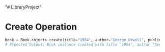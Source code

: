 "# LibraryProject" 
# Create Operation
```python
book = Book.objects.create(title="1984", author="George Orwell", publication_year=1949)
# Expected Output: Book instance created with title '1984', author 'George Orwell', and publication year 1949.

